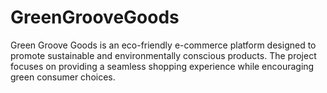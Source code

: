 # GreenGrooveGoods
Green Groove Goods is an eco-friendly e-commerce platform designed to promote sustainable and environmentally conscious products. The project focuses on providing a seamless shopping experience while encouraging green consumer choices.
